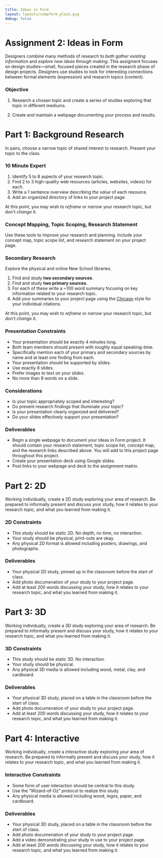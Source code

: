 ```yaml
---
title: Ideas in Form
layout: layouts/compform_plain.pug
debug: false
---
```


# Assignment 2: Ideas in Form

Designers combine many methods of research to *both gather existing information* and *explore new ideas through making*. This assigment focuses on design studies—small, focused pieces created in the research phase of design projects. Designers use studies to look for interesting connections between formal elements (expression) and research topics (content).

### Objective

1. Research a chosen topic and create a series of studies exploring that topic in different mediums.

2. Create and maintain a webpage documenting your process and results.

# Part 1: Background Research

In pairs, choose a narrow topic of shared interest to research. Present your topic to the class.

### 10 Minute Expert
1. Identify 5 to 8 aspects of your research topic.
2. Find 2 to 3 high-quality web resources (articles, websites, videos) for each.
2. Write a 1 sentence overview describing *the value* of each resource.
3. Add an organized directory of links to your project page.

At this point, you may wish to *reframe* or *narrow* your research topic, but don't *change* it.

### Concept Mapping, Topic Scoping, Research Statement

Use these tools to improve your research and planning. Include your concept map, topic scope list, and research statement on your project page.

### Secondary Research
Explore the physical and online New School libraries.
1. Find and study **two secondary sources**.
2. Find and study **two primary sources**.
3. For each of these write a ~100 word summary focusing on key information related to your research topic.
4. Add your summaries to your project page using the [Chicago](https://writing.wisc.edu/Handbook/DocChicago.html) style for your individual citations.

At this point, you may wish to *reframe* or *narrow* your research topic, but don't *change* it.

### Presentation Constraints
- Your presentation should be exactly 4 minutes long.
- Both team members should present with roughly equal speaking-time.
- Specifically mention each of your primary and secondary sources by name and at least one finding from each.
- Your presentation should be supported by slides.
- Use exactly 8 slides.
- Prefer images to text on your slides.
- No more than 8 words on a slide.

### Considerations
- Is your topic appropriately scoped and interesting?
- Do present research findings that illuminate your topic?
- Is your presentation clearly organized and delivered?
- Do your slides effectively support your presentation?


### Deliverables
- Begin a single webpage to document your Ideas in Form project. It should contain your research statement, topic scope list, concept map, and the research links described above. You will add to this project page throughout this project.
- Create your presentation deck using Google slides.
- Post links to your webpage and deck to the assignment matrix.



# Part 2: 2D

Working individually, create a 2D study exploring your area of research. Be prepared to informally present and discuss your study, how it relates to your research topic, and what you learned from making it.

### 2D Constraints
- This study should be static 2D. No depth, no time, no interaction.
- Your study should be physical, print-outs are okay.
- Any physical 2D format is allowed including posters, drawings, and photographs.


### Deliverables
- Your physical 2D study, pinned up in the classroom before the start of class.
- Add photo documenation of your study to your project page.
- Add at least 200 words discussing your study, how it relates to your research topic, and what you learned from making it.


# Part 3: 3D
Working individually, create a 3D study exploring your area of research.  Be prepared to informally present and discuss your study, how it relates to your research topic, and what you learned from making it.

### 3D Constraints
- This study should be static 3D. No interaction.
- Your study should be physical.
- Any physical 3D media is allowed including wood, metal, clay, and cardboard.

### Deliverables
- Your physical 3D study, placed on a table in the classroom before the start of class.
- Add photo documenation of your study to your project page.
- Add at least 200 words discussing your study, how it relates to your research topic, and what you learned from making it.

# Part 4: Interactive
Working individually, create a interactive study exploring your area of research.  Be prepared to informally present and discuss your study, how it relates to your research topic, and what you learned from making it.

### Interactive Constraints
- Some form of user interaction should be central to this study.
- Use the “Wizard-of-Oz” protocol to realize this study
- Any physical media is allowed including wood, legos, paper, and cardboard.

### Deliverables
- Your physical 3D study, placed on a table in the classroom before the start of class. 
- Add photo documenation of your study to your project page.
- Add a video demonstrating your study in use to your project page.
- Add at least 200 words discussing your study, how it relates to your research topic, and what you learned from making it.





